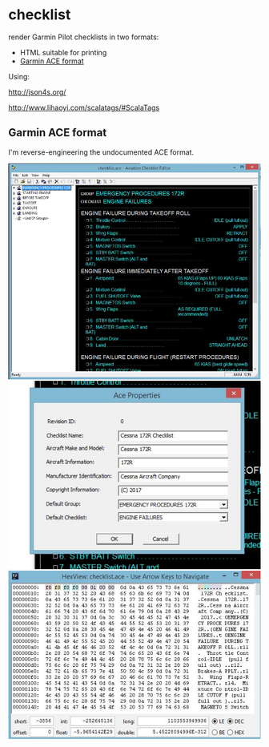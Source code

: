 # checklist
render Garmin Pilot checklists in two formats:

* HTML suitable for printing
* [Garmin ACE format](https://www8.garmin.com/support/download_details.jsp?id=5075)

Using:

http://json4s.org/

http://www.lihaoyi.com/scalatags/#ScalaTags

## Garmin ACE format
I'm reverse-engineering the undocumented ACE format. 


![](aceScreenshot.jpg)
![](aceProperties.JPG)
![](aceHexdump.JPG)
